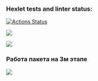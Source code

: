 ### Hexlet tests and linter status:
[![Actions Status](https://github.com/SafronovPavel/frontend-project-46/workflows/hexlet-check/badge.svg)](https://github.com/SafronovPavel/frontend-project-46/actions)

<a href="https://codeclimate.com/github/SafronovPavel/frontend-project-46/maintainability"><img src="https://api.codeclimate.com/v1/badges/0551f75618469599291b/maintainability" /></a>

<a href="https://codeclimate.com/github/SafronovPavel/frontend-project-46/test_coverage"><img src="https://api.codeclimate.com/v1/badges/0551f75618469599291b/test_coverage" /></a>

### Работа пакета на 3м этапе
    
<a href="https://asciinema.org/a/603382" target="_blank"><img src="https://asciinema.org/a/603382.svg" /></a>
